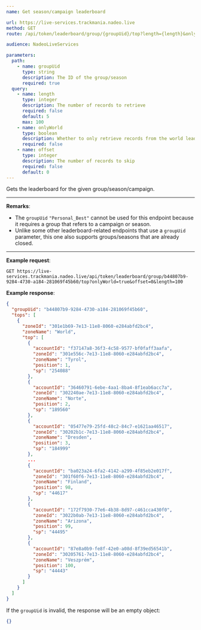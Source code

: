 ```yaml
---
name: Get season/campaign leaderboard

url: https://live-services.trackmania.nadeo.live
method: GET
route: /api/token/leaderboard/group/{groupUid}/top?length={length}&onlyWorld={onlyWorld}&offset={offset}

audience: NadeoLiveServices

parameters:
  path:
    - name: groupUid
      type: string
      description: The ID of the group/season
      required: true
  query:
    - name: length
      type: integer
      description: The number of records to retrieve
      required: false
      default: 5
      max: 100
    - name: onlyWorld
      type: boolean
      description: Whether to only retrieve records from the world leaderboard
      required: false
    - name: offset
      type: integer
      description: The number of records to skip
      required: false
      default: 0
---
```


Gets the leaderboard for the given group/season/campaign.

---

**Remarks**:

- The `groupUid` `"Personal_Best"` cannot be used for this endpoint because it requires a group that refers to a campaign or season.
- Unlike some other leaderboard-related endpoints that use a `groupUid` parameter, this one also supports groups/seasons that are already closed.

---

**Example request**:

```plain
GET https://live-services.trackmania.nadeo.live/api/token/leaderboard/group/b44807b9-9284-4730-a184-281069f45b60/top?onlyWorld=true&offset=0&length=100
```

**Example response**:

```json
{
  "groupUid": "b44807b9-9284-4730-a184-281069f45b60",
  "tops": [
    {
      "zoneId": "301e1b69-7e13-11e8-8060-e284abfd2bc4",
      "zoneName": "World",
      "top": [
        {
          "accountId": "f37147a8-36f3-4c58-9577-bf0faff3aafa",
          "zoneId": "301e556c-7e13-11e8-8060-e284abfd2bc4",
          "zoneName": "Tyrol",
          "position": 1,
          "sp": "254088"
        },
        {
          "accountId": "36460791-6ebe-4aa1-8ba4-8f1eab6acc7a",
          "zoneId": "302240ae-7e13-11e8-8060-e284abfd2bc4",
          "zoneName": "Norte",
          "position": 2,
          "sp": "189560"
        },
        {
          "accountId": "05477e79-25fd-48c2-84c7-e1621aa46517",
          "zoneId": "30202b1c-7e13-11e8-8060-e284abfd2bc4",
          "zoneName": "Dresden",
          "position": 3,
          "sp": "184999"
        },
        ...
        {
          "accountId": "ba023a24-6fa2-4142-a299-4f85eb2e017f",
          "zoneId": "301f60f6-7e13-11e8-8060-e284abfd2bc4",
          "zoneName": "Finland",
          "position": 98,
          "sp": "44617"
        },
        {
          "accountId": "172f7930-77e6-4b38-8d97-c461cca430f0",
          "zoneId": "3022b0ab-7e13-11e8-8060-e284abfd2bc4",
          "zoneName": "Arizona",
          "position": 99,
          "sp": "44495"
        },
        {
          "accountId": "87e8a0b9-fe8f-42e0-a08d-8f39ed56541b",
          "zoneId": "30205761-7e13-11e8-8060-e284abfd2bc4",
          "zoneName": "Veszprém",
          "position": 100,
          "sp": "44443"
        }
      ]
    }
  ]
}
```

If the `groupUid` is invalid, the response will be an empty object:

```json
{}
```
